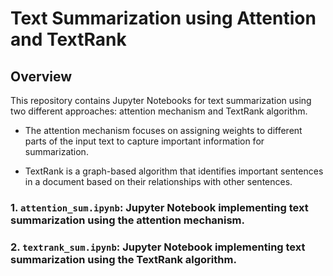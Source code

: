 # Text Summarization using Attention and TextRank

## Overview

This repository contains Jupyter Notebooks for text summarization using two different approaches: attention mechanism and TextRank algorithm.

- The attention mechanism focuses on assigning weights to different parts of the input text to capture important information for summarization.

- TextRank is a graph-based algorithm that identifies important sentences in a document based on their relationships with other sentences.



### 1. `attention_sum.ipynb`: Jupyter Notebook implementing text summarization using the attention mechanism.
### 2. `textrank_sum.ipynb`: Jupyter Notebook implementing text summarization using the TextRank algorithm.
